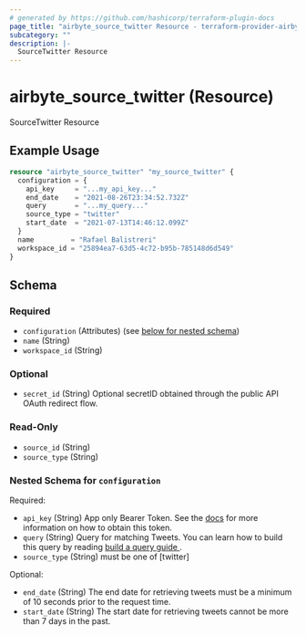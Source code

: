 ```yaml
---
# generated by https://github.com/hashicorp/terraform-plugin-docs
page_title: "airbyte_source_twitter Resource - terraform-provider-airbyte"
subcategory: ""
description: |-
  SourceTwitter Resource
---
```


# airbyte_source_twitter (Resource)

SourceTwitter Resource

## Example Usage

```terraform
resource "airbyte_source_twitter" "my_source_twitter" {
  configuration = {
    api_key     = "...my_api_key..."
    end_date    = "2021-08-26T23:34:52.732Z"
    query       = "...my_query..."
    source_type = "twitter"
    start_date  = "2021-07-13T14:46:12.099Z"
  }
  name         = "Rafael Balistreri"
  workspace_id = "25894ea7-63d5-4c72-b95b-785148d6d549"
}
```

<!-- schema generated by tfplugindocs -->
## Schema

### Required

- `configuration` (Attributes) (see [below for nested schema](#nestedatt--configuration))
- `name` (String)
- `workspace_id` (String)

### Optional

- `secret_id` (String) Optional secretID obtained through the public API OAuth redirect flow.

### Read-Only

- `source_id` (String)
- `source_type` (String)

<a id="nestedatt--configuration"></a>
### Nested Schema for `configuration`

Required:

- `api_key` (String) App only Bearer Token. See the <a href="https://developer.twitter.com/en/docs/authentication/oauth-2-0/bearer-tokens">docs</a> for more information on how to obtain this token.
- `query` (String) Query for matching Tweets. You can learn how to build this query by reading <a href="https://developer.twitter.com/en/docs/twitter-api/tweets/search/integrate/build-a-query"> build a query guide </a>.
- `source_type` (String) must be one of [twitter]

Optional:

- `end_date` (String) The end date for retrieving tweets must be a minimum of 10 seconds prior to the request time.
- `start_date` (String) The start date for retrieving tweets cannot be more than 7 days in the past.


